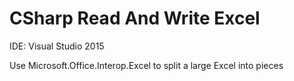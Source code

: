 # CSharp Read And Write Excel

IDE: Visual Studio 2015

Use Microsoft.Office.Interop.Excel to split a large Excel into pieces

